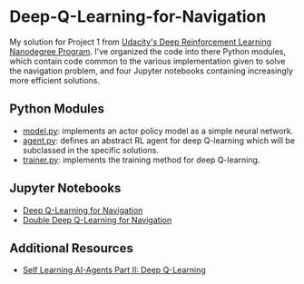 # Deep-Q-Learning-for-Navigation
My solution for Project 1 from [Udacity's Deep Reinforcement Learning Nanodegree Program](https://www.udacity.com/course/deep-reinforcement-learning-nanodegree--nd893).  I've organized the code into there Python modules, which contain code common to the various implementation given to solve the navigation problem, and four Jupyter notebooks containing increasingly more efficient solutions.

## Python Modules

- [model.py](https://github.com/bobflagg/Deep-Q-Learning-for-Navigation/blob/master/model.py): implements an actor policy model as a simple neural network.
- [agent.py](https://github.com/bobflagg/Deep-Q-Learning-for-Navigation/blob/master/dqn_agent.py): defines an abstract RL agent for deep Q-learning which will be subclassed in the specific solutions.
- [trainer.py](https://github.com/bobflagg/Deep-Q-Learning-for-Navigation/blob/master/trainer.py): implements the training method for deep Q-learning.

## Jupyter Notebooks

- [Deep Q-Learning for Navigation](https://nbviewer.jupyter.org/github/bobflagg/Deep-Q-Learning-for-Navigation/blob/master/01-Deep-Q-Learning-for-Navigation.ipynb)
- [Double Deep Q-Learning for Navigation](https://nbviewer.jupyter.org/github/bobflagg/Deep-Q-Learning-for-Navigation/blob/master/02-Double-Deep-Q-Learning-for-Navigation.ipynb)

## Additional Resources

- [Self Learning AI-Agents Part II: Deep Q-Learning](https://towardsdatascience.com/self-learning-ai-agents-part-ii-deep-q-learning-b5ac60c3f47)
